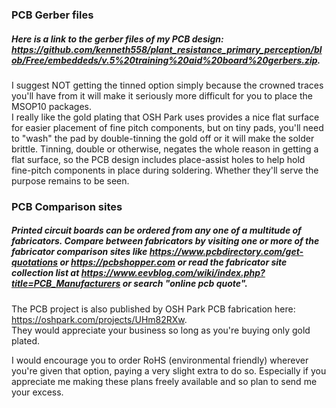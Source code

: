 ### PCB Gerber files
##### Here is a link to the gerber files of my PCB design: https://github.com/kenneth558/plant_resistance_primary_perception/blob/Free/embeddeds/v.5%20training%20aid%20board%20gerbers.zip.  
I suggest NOT getting the tinned option simply because the crowned traces you'll have from it will make it seriously more difficult for you to place the MSOP10 packages.  
I really like the gold plating that OSH Park uses provides a nice flat surface for easier placement of fine pitch components, but on tiny pads, you'll need to "wash" the pad by double-tinning the gold off or it will make the solder brittle.  Tinning, double or otherwise, negates the whole reason in getting a flat surface, so the PCB design includes place-assist holes to help hold fine-pitch components in place during soldering.  Whether they'll serve the purpose remains to be seen.

### PCB Comparison sites
##### Printed circuit boards can be ordered from any one of a multitude of fabricators.  Compare between fabricators by visiting one or more of the fabricator comparison sites like https://www.pcbdirectory.com/get-quotations or https://pcbshopper.com or read the fabricator site collection list at https://www.eevblog.com/wiki/index.php?title=PCB_Manufacturers or search "online pcb quote".

The PCB project is also published by OSH Park PCB fabrication here: https://oshpark.com/projects/UHm82RXw.  
They would appreciate your business so long as you're buying only gold plated.  
 
 I would encourage you to order RoHS (environmental friendly) wherever you're given that option, paying a very slight extra to do so.  Especially if you appreciate me making these plans freely available and so plan to send me your excess.
